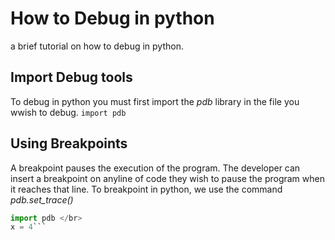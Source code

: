 # How to Debug in python
a brief tutorial on how to debug in python.

## Import Debug tools
To debug in python you must first import the *pdb* library in the file you wwish to debug.
`import pdb`
## Using Breakpoints
A breakpoint pauses the execution of the program. The developer can insert a breakpoint on anyline of code they wish to pause the program when it reaches that line. To breakpoint in python, we use the command *pdb.set_trace()*

```python
import pdb </br>
x = 4```

